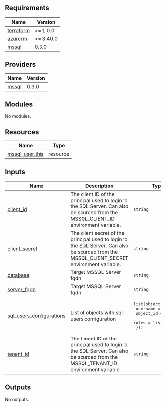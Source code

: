 <!-- BEGIN_TF_DOCS -->
## Requirements

| Name | Version |
|------|---------|
| <a name="requirement_terraform"></a> [terraform](#requirement\_terraform) | >= 1.0.0 |
| <a name="requirement_azurerm"></a> [azurerm](#requirement\_azurerm) | >= 3.40.0 |
| <a name="requirement_mssql"></a> [mssql](#requirement\_mssql) | 0.3.0 |

## Providers

| Name | Version |
|------|---------|
| <a name="provider_mssql"></a> [mssql](#provider\_mssql) | 0.3.0 |

## Modules

No modules.

## Resources

| Name | Type |
|------|------|
| [mssql_user.this](https://registry.terraform.io/providers/betr-io/mssql/0.3.0/docs/resources/user) | resource |

## Inputs

| Name | Description | Type | Default | Required |
|------|-------------|------|---------|:--------:|
| <a name="input_client_id"></a> [client\_id](#input\_client\_id) | The client ID of the principal used to login to the SQL Server. Can also be sourced from the MSSQL\_CLIENT\_ID environment variable. | `string` | n/a | yes |
| <a name="input_client_secret"></a> [client\_secret](#input\_client\_secret) | The client secret of the principal used to login to the SQL Server. Can also be sourced from the MSSQL\_CLIENT\_SECRET environment variable. | `string` | n/a | yes |
| <a name="input_database"></a> [database](#input\_database) | Target MSSQL Server fqdn | `string` | n/a | yes |
| <a name="input_server_fqdn"></a> [server\_fqdn](#input\_server\_fqdn) | Target MSSQL Server fqdn | `string` | n/a | yes |
| <a name="input_sql_users_configurations"></a> [sql\_users\_configurations](#input\_sql\_users\_configurations) | List of objects with sql users configuration | <pre>list(object({<br>    username  = string<br>    object_id = string<br>    roles     = list(string)<br>  }))</pre> | `[]` | no |
| <a name="input_tenant_id"></a> [tenant\_id](#input\_tenant\_id) | The tenant ID of the principal used to login to the SQL Server. Can also be sourced from the MSSQL\_TENANT\_ID environment variable | `string` | n/a | yes |

## Outputs

No outputs.
<!-- END_TF_DOCS -->
